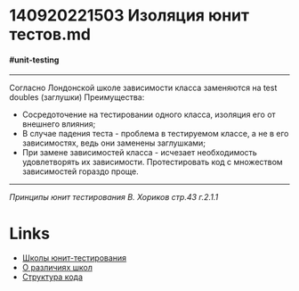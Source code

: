 # 140920221503 Изоляция юнит тестов.md #
#### #unit-testing ####
***
Согласно Лондонской школе
зависимости класса заменяются на test doubles (заглушки) Преимущества:
* Сосредоточение на тестировании одного класса, изоляция его от внешнего влияния;
* В случае падения теста - проблема в тестируемом классе, а не в его зависимостях,
ведь они заменены заглушками;
* При замене зависимостей класса - исчезает необходимость удовлетворять их зависимости.
Протестировать код с множеством зависимостей гораздо проще.
***
*Принципы юнит тестирования В. Хориков стр.43 г.2.1.1*
# **Links** #
- [Школы юнит-тестирования](140920221451%20Атрибуты%20юнит%20теста.md)
- [О различиях школ](140920221525%20О%20различиях%20школ%20юнит%20тестирования.md)
- [Структура кода](090620222217%20Связь%20между%20юнит%20тестированием%20и%20структурой%20кода.md)
